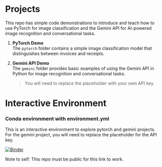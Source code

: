 # Projects

This repo has simple code demonstrations to introduce and teach how to use PyTorch for image classification and the Gemini API for AI-powered image recognition and conversational tasks.

1. **PyTorch Demo**  
   The `pytorch` folder contains a simple image classification model that distinguishes between invoices and receipts.  

2. **Gemini API Demo**  
   The `gemini` folder provides basic examples of using the Gemini API in Python for image recognition and conversational tasks.  
   > You will need to replace the placeholder with your own API key.

# Interactive Environment
### Conda environment with environment.yml

This is an interactive environment to explore pytorch and gemini projects. For the gemini project, you will need to replace the placeholder for the API key.

[![Binder](https://mybinder.org/badge_logo.svg)](https://mybinder.org/v2/gh/kosanj/interactive-ml-demos/HEAD)

Note to self: This repo must be public for this link to work.


